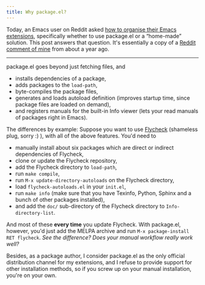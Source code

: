 ```yaml
---
title: Why package.el?
---
```


Today, an Emacs user on Reddit asked
[how to organise their Emacs extensions][1], specifically whether to use
package.el or a “home-made” solution.  This post answers that question.  It's
essentially a copy of a [Reddit comment of mine][2] from about a year ago.

<!--more-->

----

package.el goes beyond just fetching files, and

- installs dependencies of a package,
- adds packages to the `load-path`,
- byte-compiles the package files,
- generates and loads autoload definition (improves startup time, since package
  files are loaded on demand),
- and registers manuals for the built-in Info viewer (lets your read manuals of
  packages right in Emacs).

The differences by example: Suppose you want to use [Flycheck][] (shameless
plug, sorry :) ), with all of the above features. You'd need to

- manually install about six packages which are direct or indirect dependencies
  of Flycheck,
- clone or update the Flycheck repository,
- add the Flycheck directory to `load-path`,
- run `make compile`,
- run `M-x update-directory-autoloads` on the Flycheck directory,
- load `flycheck-autoloads.el` in your `init.el`,
- run `make info` (make sure that you have Texinfo, Python, Sphinx and a bunch
  of other packages installed),
- and add the `doc/` sub-directory of the Flycheck directory to
  `Info-directory-list`.

And most of these **every time** you update Flycheck.  With package.el, however,
you'd just add the MELPA archive and run `M-x package-install RET flycheck`.
*See the difference? Does your manual workflow really work well?*

Besides, as a package author, I consider package.el as the only official
distribution channel for my extensions, and I refuse to provide support for
other installation methods, so if you screw up on your manual installation,
you're on your own.

[1]: http://www.reddit.com/r/emacs/comments/2t1886/organising_extensions_git_submodule_vs/
[2]: http://www.reddit.com/r/emacs/comments/1z9awm/to_use_packageel_or_not/
[Flycheck]: http://flycheck.readthedocs.org/en/latest/
